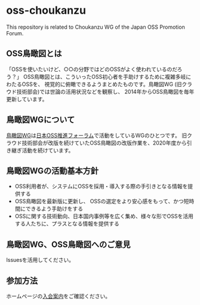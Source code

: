 # oss-choukanzu
This repository is related to Choukanzu WG of the Japan OSS Promotion Forum.

## OSS鳥瞰図とは
「OSSを使いたいけど、○○の分野ではどのOSSがよく使われているのだろう？」
OSS鳥瞰図とは、こういったOSS初心者を手助けするために複雑多岐にわたるOSSを、
視覚的に俯瞰できるようまとめたものです。鳥瞰図WG (旧クラウド技術部会)では世論の活用状況などを観察し、
2014年からOSS鳥瞰図を毎年更新しています。

## 鳥瞰図WGについて
[鳥瞰図WG](http://ossforum.jp/index.php/choukanzu-wg/)は[日本OSS推進フォーラム](http://ossforum.jp/)で活動をしているWGのひとつです。
旧クラウド技術部会が改版を続けていたOSS鳥瞰図の改版作業を、2020年度から引き継ぎ活動を続けています。

## 鳥瞰図WGの活動基本方針
- OSS利用者が、システムにOSSを採用・導入する際の手引きとなる情報を提供する
- OSS鳥瞰図を最新版に更新し、 OSSの選定をより安心感をもって、かつ短時間にできるよう手助けをする
- OSSに関する技術動向、日本国内事例等を広く集め、様々な形でOSSを活用する人たちに、プラスとなる情報を提供する

## 鳥瞰図WG、OSS鳥瞰図へのご意見
Issuesを活用してください。

## 参加方法
ホームページの[入会案内](http://ossforum.jp/index.php/guidance/)をご確認ください。

